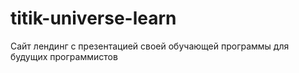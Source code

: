# titik-universe-learn
Сайт лендинг с презентацией своей обучающей программы для будущих программистов
